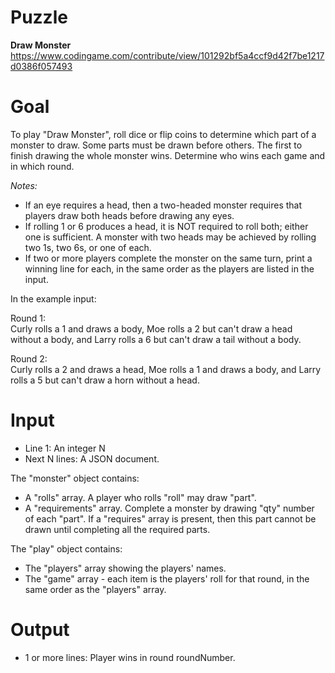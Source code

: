 # Puzzle
**Draw Monster** https://www.codingame.com/contribute/view/101292bf5a4ccf9d42f7be1217d0386f057493

# Goal
To play "Draw Monster", roll dice or flip coins to determine which part of a monster to draw. Some parts must be drawn before others. The first to finish drawing the whole monster wins. Determine who wins each game and in which round.

*Notes:*  
* If an eye requires a head, then a two-headed monster requires that players draw both heads before drawing any eyes.
* If rolling 1 or 6 produces a head, it is NOT required to roll both; either one is sufficient. A monster with two heads may be achieved by rolling two 1s, two 6s, or one of each.
* If two or more players complete the monster on the same turn, print a winning line for each, in the same order as the players are listed in the input.

In the example input:  

Round 1:  
Curly rolls a 1 and draws a body, Moe rolls a 2 but can't draw a head without a body, and Larry rolls a 6 but can't draw a tail without a body.

Round 2:  
Curly rolls a 2 and draws a head, Moe rolls a 1 and draws a body, and Larry rolls a 5 but can't draw a horn without a head.

# Input
* Line 1: An integer N  
* Next N lines: A JSON document.  

The "monster" object contains:   
- A "rolls" array. A player who rolls "roll" may draw "part".  
- A "requirements" array. Complete a monster by drawing "qty" number of each "part". If a "requires" array is present, then this part cannot be drawn until completing all the required parts.  

The "play" object contains:  
- The "players" array showing the players' names.  
- The "game" array - each item is the players' roll for that round, in the same order as the "players" array.  

# Output
* 1 or more lines: Player wins in round roundNumber.
